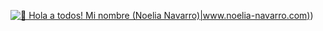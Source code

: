 [<img src="https://github.com/noelianav91/noelianav91/blob/main/Hola.gif" alt="👋 Hola a todos! Mi nombre (Noelia Navarro)|www.noelia-navarro.com)" title="👋 Hola a todos! Mi nombre (Noelia Navarro)|www.noelia-navarro.com))"/>](www.noelia-navarro.com))

<!--
**noelianav91/noelianav91** is a ✨ _special_ ✨ repository because its `README.md` (this file) appears on your GitHub profile.

Here are some ideas to get you started:

- 🔭 I’m currently working on ...
- 🌱 I’m currently learning ...
- 👯 I’m looking to collaborate on ...
- 🤔 I’m looking for help with ...
- 💬 Ask me about ...
- 📫 How to reach me: ...
- 😄 Pronouns: ...
- ⚡ Fun fact: ...
-->
